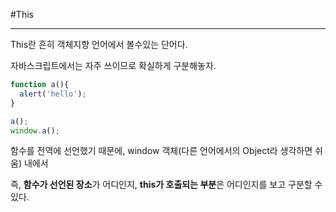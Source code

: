 #This

---

This란 흔히 객체지향 언어에서 볼수있는 단어다.

자바스크립트에서는 자주 쓰이므로 확실하게 구분해놓자.

```javascript
function a(){
  alert('hello');
}

a();
window.a();
```

함수를 전역에 선언했기 때문에,
window 객체(다른 언어에서의 Object라 생각하면 쉬움) 내에서


즉, **함수가 선언된 장소**가 어디인지, **this가 호출되는 부분**은 어디인지를 보고
구분할 수 있다.
